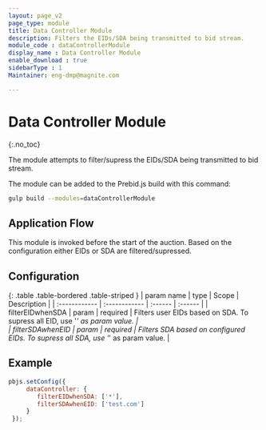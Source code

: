 ```yaml
---
layout: page_v2
page_type: module
title: Data Controller Module
description: Filters the EIDs/SDA being transmitted to bid stream.
module_code : dataControllerModule
display_name : Data Controller Module
enable_download : true
sidebarType : 1
Maintainer: eng-dmp@magnite.com

---
```



# Data Controller Module

{:.no_toc}

The module attempts to filter/supress the EIDs/SDA being transmitted to bid stream.

The module can be added to the Prebid.js build with this command:

```bash
gulp build --modules=dataControllerModule
```

## Application Flow

This module is invoked before the start of the auction.
Based on the configuration either EIDs or SDA are filtered/supressed.

## Configuration

{: .table .table-bordered .table-striped }
|  param name | type  | Scope | Description |
 | :------------ | :------------ | :------ | :------ |
 |  filterEIDwhenSDA  | param | required | Filters user EIDs based on SDA. To supress all EID, use '*' as param value. |  
 |  filterSDAwhenEID  | param | required | Filters SDA based on configured EIDs. To supress all SDA, use '*' as param value. |

## Example

```javascript
pbjs.setConfig({
     dataController: {
        filterEIDwhenSDA: ['*'],
        filterSDAwhenEID: ['test.com'] 
     }
 });
```
